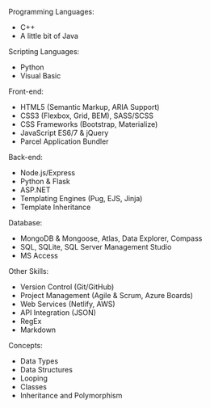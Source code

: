 Programming Languages:

- C++
- A little bit of Java

Scripting Languages:

- Python
- Visual Basic

Front-end:

- HTML5 (Semantic Markup, ARIA Support)
- CSS3 (Flexbox, Grid, BEM), SASS/SCSS
- CSS Frameworks (Bootstrap, Materialize)
- JavaScript ES6/7 & jQuery
- Parcel Application Bundler

Back-end:

- Node.js/Express
- Python & Flask
- ASP.NET
- Templating Engines (Pug, EJS, Jinja)
- Template Inheritance

Database:

- MongoDB & Mongoose, Atlas, Data Explorer, Compass
- SQL, SQLite, SQL Server Management Studio
- MS Access

Other Skills:

- Version Control (Git/GitHub)
- Project Management (Agile & Scrum, Azure Boards)
- Web Services (Netlify, AWS)
- API Integration (JSON)
- RegEx
- Markdown

Concepts:

- Data Types
- Data Structures
- Looping
- Classes
- Inheritance and Polymorphism